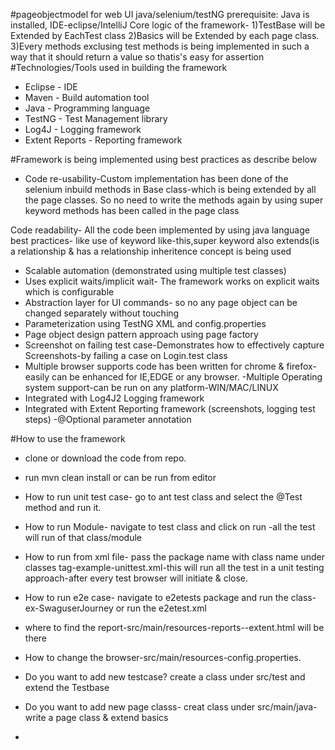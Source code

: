 #pageobjectmodel for web UI java/selenium/testNG
prerequisite: Java is installed, IDE-eclipse/IntelliJ
Core logic of the framework- 
1)TestBase will be Extended by EachTest class
2)Basics will be Extended by each page class.
3)Every methods exclusing test methods is being implemented in such a way that it should return a value so thatis's easy for assertion
#Technologies/Tools used in building the framework
- Eclipse - IDE
- Maven - Build automation tool
- Java - Programming language
- TestNG - Test Management library
- Log4J - Logging framework
- Extent Reports - Reporting framework

#Framework is being implemented using best practices as describe below
- Code re-usability-Custom implementation has been done of the selenium inbuild methods in Base class-which is being extended by all the page classes. So no need to write the methods again by using super keyword methods has been called in the page class

 Code readability- All the code been implemented by using java language best practices- like use of keyword like-this,super keyword also extends(is a relationship & has a relationship inheritence concept is being used
- Scalable automation (demonstrated using multiple test classes)
- Uses explicit waits/implicit wait- The framework works on explicit waits which is configurable
- Abstraction layer for UI commands- so no any page object can be changed separately without touching  
- Parameterization using TestNG XML and config.properties
- Page object design pattern approach using page factory
- Screenshot on failing test case-Demonstrates how to effectively capture Screenshots-by failing a case on Login.test class
- Multiple browser supports code has been written for chrome & firefox-easily can be enhanced for IE,EDGE or any browser.
-Multiple Operating system support-can be run on any platform-WIN/MAC/LINUX
- Integrated with Log4J2 Logging framework
- Integrated with Extent Reporting framework (screenshots, logging test steps)
-@Optional parameter annotation

#How to use the framework

- clone or  download the code from repo.
- run mvn clean install or can be run from editor
- How to run unit test case- go to ant test class and select the @Test method and run it.
- How to run Module- navigate to test class and click on run -all the test will run of that class/module
- How to run from xml file- pass the package name with class name under classes tag-example-unittest.xml-this will run all the test in a unit testing approach-after every test browser will initiate & close.
- How to run e2e case- navigate to e2etests package and run the class-ex-SwaguserJourney or run the e2etest.xml
- where to find the report-src/main/resources-reports--extent.html will be there
- How to change the browser-src/main/resources-config.properties.
- Do you want to add new testcase? create a class under src/test and extend the Testbase
- Do you want to add new page classs- creat class under src/main/java- write a page class & extend basics


-
